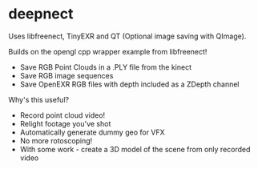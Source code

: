 # deepnect

Uses libfreenect, TinyEXR and QT (Optional image saving with QImage).

Builds on the opengl cpp wrapper example from libfreenect!

* Save RGB Point Clouds in a .PLY file from the kinect
* Save RGB image sequences
* Save OpenEXR RGB files with depth included as a ZDepth channel

Why's this useful?

* Record point cloud video!
* Relight footage you've shot
* Automatically generate dummy geo for VFX
* No more rotoscoping!
* With some work - create a 3D model of the scene from only recorded video
